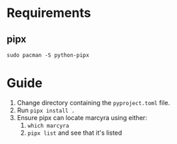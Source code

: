 # Requirements

## pipx
`sudo pacman -S python-pipx`

# Guide
1. Change directory containing the `pyproject.toml` file. 
1. Run `pipx install .`
1. Ensure pipx can locate marcyra using either:
    1. `which marcyra`
    1. `pipx list` and see that it's listed